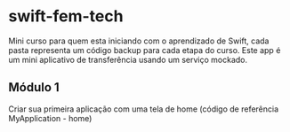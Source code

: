 # swift-fem-tech

Mini curso para quem esta iniciando com o aprendizado de Swift, cada pasta representa um código backup para cada etapa do curso. Este app é um mini aplicativo de transferência usando um serviço mockado.

## Módulo 1
Criar sua primeira aplicação com uma tela de home (código de referência MyApplication - home)
